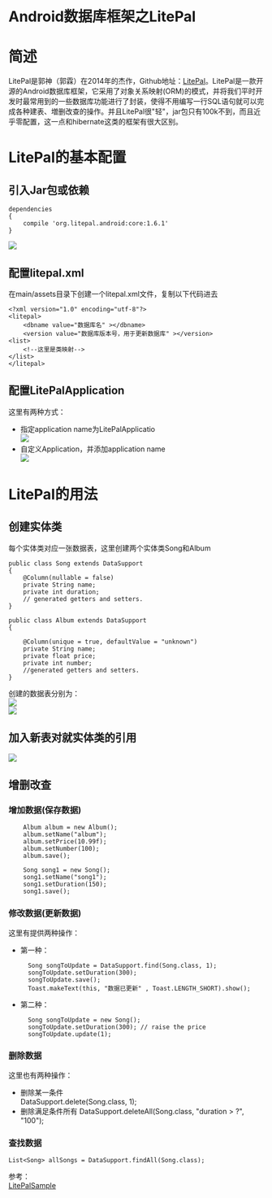 # Android数据库框架之LitePal
# 简述  
LitePal是郭神（郭霖）在2014年的杰作，Github地址：[LitePal][1]。LitePal是一款开源的Android数据库框架，它采用了对象关系映射(ORM)的模式，并将我们平时开发时最常用到的一些数据库功能进行了封装，使得不用编写一行SQL语句就可以完成各种建表、増删改查的操作。并且LitePal很"轻"，jar包只有100k不到，而且近乎零配置，这一点和hibernate这类的框架有很大区别。  
<!--more-->

# LitePal的基本配置
## 引入Jar包或依赖   

	dependencies 
	{
    	compile 'org.litepal.android:core:1.6.1'
	}
![][2]
## 配置litepal.xml
在main/assets目录下创建一个litepal.xml文件，复制以下代码进去  

	<?xml version="1.0" encoding="utf-8"?>  
	<litepal>  
    	<dbname value="数据库名" ></dbname>  
    	<version value="数据库版本号，用于更新数据库" ></version>  
    <list>
        <!--这里是类映射-->  
    </list>  
	</litepal>
## 配置LitePalApplication  
这里有两种方式：   

- 指定application name为LitePalApplicatio   
![][3]
- 自定义Application，并添加application name     
![][4]  
# LitePal的用法  
## 创建实体类  
每个实体类对应一张数据表，这里创建两个实体类Song和Album  

	public class Song extends DataSupport 
	{
    	@Column(nullable = false)
		private String name;
		private int duration;
    	// generated getters and setters.
	}

	public class Album extends DataSupport 
	{

    	@Column(unique = true, defaultValue = "unknown")
    	private String name;
    	private float price;
    	private int number;
    	//generated getters and setters.
	}
创建的数据表分别为：    
![][5]  
![][6]  
## 加入新表对就实体类的引用   
![][7]
## 增删改查  
### 增加数据(保存数据)  

		Album album = new Album();
        album.setName("album");
        album.setPrice(10.99f);
        album.setNumber(100);
        album.save();

        Song song1 = new Song();
        song1.setName("song1");
        song1.setDuration(150);
        song1.save();

### 修改数据(更新数据)  
这里有提供两种操作：  
 
- 第一种：  

		Song songToUpdate = DataSupport.find(Song.class, 1);
        songToUpdate.setDuration(300);
        songToUpdate.save();
        Toast.makeText(this, "数据已更新" , Toast.LENGTH_SHORT).show();
- 第二种：   
 
        Song songToUpdate = new Song();
        songToUpdate.setDuration(300); // raise the price
        songToUpdate.update(1);
### 删除数据 
这里也有两种操作：  

- 删除某一条件  
		DataSupport.delete(Song.class, 1);
- 删除满足条件所有 
	DataSupport.deleteAll(Song.class, "duration > ?", "100");
### 查找数据  
	List<Song> allSongs = DataSupport.findAll(Song.class);      

参考：   
[LitePalSample][8]


[1]: https://github.com/LitePalFramework/LitePal
[2]: http://p1xi78kuy.bkt.clouddn.com/compile-litepal.png
[3]: http://p1xi78kuy.bkt.clouddn.com/LiteApplication-1.png
[4]: http://p1xi78kuy.bkt.clouddn.com/LiteApplication-2.png
[5]: http://p1xi78kuy.bkt.clouddn.com/litepal-album.png
[6]: http://p1xi78kuy.bkt.clouddn.com/litepal-song.png  
[7]: http://p1xi78kuy.bkt.clouddn.com/litepal-list.png
[8]: https://github.com/PGzxc/LitePalSample
